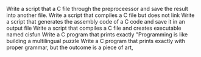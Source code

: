 Write a script that a C file through the preproceessor and save the result into another file.
Write a script that compiles a C file but does not link
Write a script that generates the assembly code of a C code and save it in an output file
Write a script that compiles a C file and creates executable named cisfun
Write a C program that prints exactly "Programming is like building a multilingual puzzle
Write a C program that prints exactly with proper grammar, but the outcome is a piece of art,
